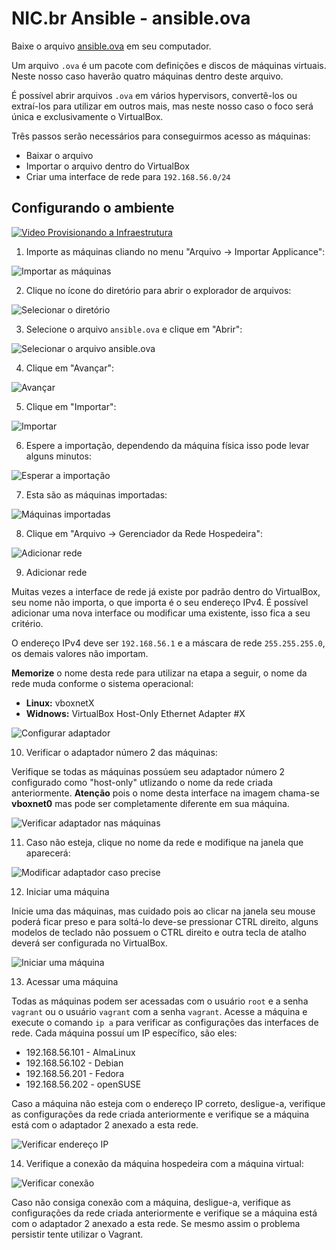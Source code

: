 # NIC.br Ansible - ansible.ova

Baixe o arquivo [ansible.ova](https://drive.google.com/file/d/1DfS5piCj1AX0k8O3Njoax5BNQ6dA2GX_/view?usp=sharing) em seu computador.

Um arquivo `.ova` é um pacote com definições e discos de máquinas virtuais. Neste nosso caso haverão quatro máquinas dentro deste arquivo.

É possível abrir arquivos `.ova` em vários hypervisors, convertê-los ou extraí-los para utilizar em outros mais, mas neste nosso caso o foco será única e exclusivamente o VirtualBox.

Três passos serão necessários para conseguirmos acesso as máquinas:

- Baixar o arquivo
- Importar o arquivo dentro do VirtualBox
- Criar uma interface de rede para `192.168.56.0/24`

## Configurando o ambiente

[![Video Provisionando a Infraestrutura](../images/youtube-video.png)](https://youtu.be/wBf5cTtke74 "Video Provisionando a Infraestrutura")

1. Importe as máquinas cliando no menu "Arquivo -> Importar Applicance":

![Importar as máquinas](../images/virtualbox-01.png)

2. Clique no ícone do diretório para abrir o explorador de arquivos:

![Selecionar o diretório](../images/virtualbox-02.png)

3. Selecione o arquivo `ansible.ova` e clique em "Abrir":

![Selecionar o arquivo ansible.ova](../images/virtualbox-03.png)

4. Clique em "Avançar":

![Avançar](../images/virtualbox-04.png)

5. Clique em "Importar":

![Importar](../images/virtualbox-05.png)

6. Espere a importação, dependendo da máquina física isso pode levar alguns minutos:

![Esperar a importação](../images/virtualbox-06.png)

7. Esta são as máquinas importadas:

![Máquinas importadas](../images/virtualbox-07.png)

8. Clique em "Arquivo -> Gerenciador da Rede Hospedeira":

![Adicionar rede](../images/virtualbox-08.png)

9. Adicionar rede

Muitas vezes a interface de rede já existe por padrão dentro do VirtualBox, seu nome não importa, o que importa é o seu endereço IPv4. É possível adicionar uma nova interface ou modificar uma existente, isso fica a seu critério.

O endereço IPv4 deve ser `192.168.56.1` e a máscara de rede `255.255.255.0`, os demais valores não importam.

**Memorize** o nome desta rede para utilizar na etapa a seguir, o nome da rede muda conforme o sistema operacional:

- **Linux:** vboxnetX
- **Widnows:** VirtualBox Host-Only Ethernet Adapter #X

![Configurar adaptador](../images/virtualbox-09.png)

10. Verificar o adaptador número 2 das máquinas:

Verifique se todas as máquinas possúem seu adaptador número 2 configurado como "host-only" utlizando o nome da rede criada anteriormente. **Atenção** pois o nome desta interface na imagem chama-se **vboxnet0** mas pode ser completamente diferente em sua máquina.

![Verificar adaptador nas máquinas](../images/virtualbox-10.png)

11. Caso não esteja, clique no nome da rede e modifique na janela que aparecerá:

![Modificar adaptador caso precise](../images/virtualbox-11.png)

12. Iniciar uma máquina

Inicie uma das máquinas, mas cuidado pois ao clicar na janela seu mouse poderá ficar preso e para soltá-lo deve-se pressionar CTRL direito, alguns modelos de teclado não possuem o CTRL direito e outra tecla de atalho deverá ser configurada no VirtualBox.

![Iniciar uma máquina](../images/virtualbox-12.png)

13. Acessar uma máquina

Todas as máquinas podem ser acessadas com o usuário `root` e a senha `vagrant` ou o usuário `vagrant` com a senha `vagrant`.
Acesse a máquina e execute o comando `ip a` para verificar as configurações das interfaces de rede.
Cada máquina possuí um IP específico, são eles:

- 192.168.56.101 - AlmaLinux
- 192.168.56.102 - Debian
- 192.168.56.201 - Fedora
- 192.168.56.202 - openSUSE

Caso a máquina não esteja com o endereço IP correto, desligue-a, verifique as configurações da rede criada anteriormente e verifique se a máquina está com o adaptador 2 anexado a esta rede.

![Verificar endereço IP](../images/virtualbox-13.png)

14. Verifique a conexão da máquina hospedeira com a máquina virtual:

![Verificar conexão](../images/virtualbox-14.png)

Caso não consiga conexão com a máquina, desligue-a, verifique as configurações da rede criada anteriormente e verifique se a máquina está com o adaptador 2 anexado a esta rede. Se mesmo assim o problema persistir tente utilizar o Vagrant.
